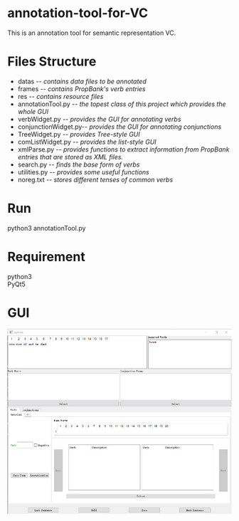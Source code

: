 # **annotation-tool-for-VC**
This is an annotation tool for semantic representation VC.

# **Files Structure** 
* datas --
 *contains data files to be annotated*
* frames --
 *contains PropBank's verb entries*
* res --
 *contains resource files*
* annotationTool.py --
 *the topest class of this project which provides the whole GUI*
* verbWidget.py --
 *provides the GUI for annotating verbs*
* conjunctionWidget.py--
 *provides the GUI for annotating conjunctions*
* TreeWidget.py --
 *provides Tree-style GUI*
* comListWidget.py --
 *provides the list-style GUI*
* xmlParse.py --
 *provides functions to extract information from PropBank entries that are stored as XML files.*
* search.py --
 *finds the base form of verbs*
* utilities.py --
 *provides some useful functions*
* noreg.txt --
 *stores different tenses of common verbs*
 
# Run 
python3 annotationTool.py

# Requirement
python3<br>
PyQt5

# GUI
![loaded error](imgs/GUI.png)
